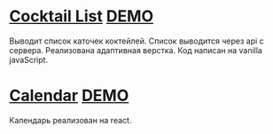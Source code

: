 # [Cocktail List](https://github.com/Alexplus77/cocktailList) [DEMO](https://alexplus77.github.io/cocktailList/)
Выводит список каточек коктейлей. Список выводится через api с сервера.
Реализована адаптивная верстка. Код написан на vanilla javaScript.

# [Calendar](https://github.com/Alexplus77/calendar-react) [DEMO](https://alexplus77.github.io/calendar-react/)
Календарь реализован на react.